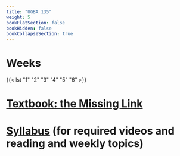 ```yaml
---
title: "UGBA 135"
weight: 5
bookFlatSection: false
bookHidden: false
bookCollapseSection: true
---
```


# Weeks

{{< lst "1" "2" "3" "4" "5" "6" >}}

# [Textbook: the Missing Link](hugo/content/docs/ugba135/theMissingLink.pdf) 

# [Syllabus](https://bcourses.berkeley.edu/courses/1510296/assignments/syllabus) (for required videos and reading and weekly topics)


